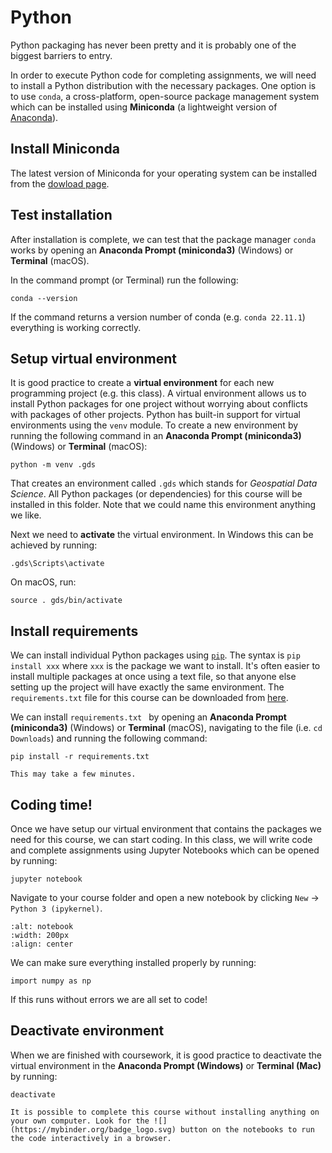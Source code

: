 # Python

Python packaging has never been pretty and it is probably one of the biggest barriers to entry.

In order to execute Python code for completing assignments, we will need to install a Python distribution with the necessary packages. One option is to use `conda`, a cross-platform, open-source package management system which can be installed using **Miniconda** (a lightweight version of [Anaconda](https://www.anaconda.com/products/individual)). 

## Install Miniconda

The latest version of Miniconda for your operating system can be installed from the [dowload page](https://docs.conda.io/en/latest/miniconda.html#latest-miniconda-installer-links).

## Test installation

After installation is complete, we can test that the package manager `conda` works by opening an **Anaconda Prompt (miniconda3)** (Windows) or **Terminal** (macOS). 

In the command prompt (or Terminal) run the following:
```
conda --version
```

If the command returns a version number of conda (e.g. `conda 22.11.1`) everything is working correctly.

## Setup virtual environment

It is good practice to create a **virtual environment** for each new programming project (e.g. this class). A virtual environment allows us to install Python packages for one project without worrying about conflicts with packages of other projects. Python has built-in support for virtual environments using the `venv` module. To create a new environment by running the following command in an **Anaconda Prompt (miniconda3)** (Windows) or **Terminal** (macOS):

```
python -m venv .gds
```

That creates an environment called `.gds` which stands for *Geospatial Data Science*. All Python packages (or dependencies) for this course will be installed in this folder. Note that we could name this environment anything we like. 

Next we need to **activate** the virtual environment. In Windows this can be achieved by running:

```
.gds\Scripts\activate
```

On macOS, run:

```
source . gds/bin/activate
```

## Install requirements

We can install individual Python packages using [`pip`](https://pip.pypa.io/en/stable/). The syntax is `pip install xxx` where `xxx` is the package we want to install. It's often easier to install multiple packages at once using a text file, so that anyone else setting up the project will have exactly the same environment. The `requirements.txt` file for this course can be downloaded from [here](https://www.dropbox.com/s/uvwo4ppvb8ldn0f/requirements.txt?dl=0). 

We can install `requirements.txt ` by opening an **Anaconda Prompt (miniconda3)** (Windows) or **Terminal** (macOS), navigating to the file (i.e. `cd Downloads`) and running the following command:

```
pip install -r requirements.txt 
```

```{note}
This may take a few minutes.
```

## Coding time!

Once we have setup our virtual environment that contains the packages we need for this course, we can start coding. In this class, we will write code and complete assignments using Jupyter Notebooks which can be opened by running:

`jupyter notebook`

Navigate to your course folder and open a new notebook by clicking `New` &rarr; `Python 3 (ipykernel)`. 

```{image} images/new-notebook.png
:alt: notebook
:width: 200px
:align: center
```

We can make sure everything installed properly by running:

```
import numpy as np
```

If this runs without errors we are all set to code!

## Deactivate environment

When we are finished with coursework, it is good practice to deactivate the virtual environment in the **Anaconda Prompt (Windows)** or **Terminal (Mac)** by running:

```
deactivate
```

```{note}
It is possible to complete this course without installing anything on your own computer. Look for the ![](https://mybinder.org/badge_logo.svg) button on the notebooks to run the code interactively in a browser.
```



